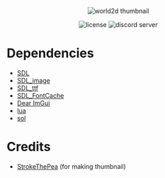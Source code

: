 <p align="center">
  <img src="https://user-images.githubusercontent.com/67073659/176761540-b63b61b9-ebcf-47a4-a437-3a0177f88168.png" alt="world2d thumbnail">
</p>

<p align="center">
  <img src="https://img.shields.io/github/license/WhoIsDanixHuh/world2d?style=for-the-badge" alt="license">
  <img src="https://img.shields.io/discord/996825214119858176?label=world2d%20Discord%20Server&style=for-the-badge" alt="discord server">
</p>

# Dependencies
- [SDL](https://github.com/libsdl-org/SDL)
- [SDL_image](https://github.com/libsdl-org/SDL_image)
- [SDL_ttf](https://github.com/libsdl-org/SDL_ttf)
- [SDL_FontCache](https://github.com/grimfang4/SDL_FontCache)
- [Dear ImGui](https://github.com/ocornut/imgui)
- [lua](https://github.com/lua/lua)
- [sol](https://github.com/ThePhD/sol2)

# Credits
- [StrokeThePea](https://github.com/StrokeThePea) (for making thumbnail)
